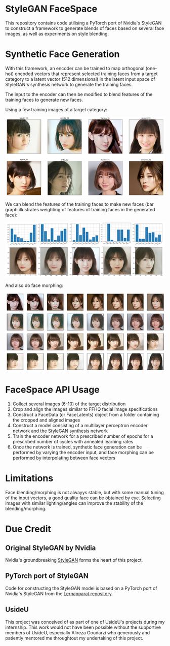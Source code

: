 # StyleGAN FaceSpace
This repository contains code utilising a PyTorch port of Nvidia's StyleGAN to construct a framework to generate blends of faces based on several face images, as well as experiments on style blending.

# Synthetic Face Generation
With this framework, an encoder can be trained to map orthogonal (one-hot) encoded vectors that represent selected training faces from a target category to a latent vector (512 dimensional) in the latent input space of StyleGAN's synthesis network to generate the training faces.

The input to the encoder can then be modified to blend features of the training faces to generate new faces.

Using a few training images of a target category:

![Target faces](https://github.com/tanth1996/StyleGAN-FaceSpace/blob/master/Example%20Images/Idol%20FaceSpace%20Target%20Faces.png "Japanese Idol Target Faces")

We can blend the features of the training faces to make new faces (bar graph illustrates weighting of features of training faces in the generated face):

![Generated faces](https://github.com/tanth1996/StyleGAN-FaceSpace/blob/master/Example%20Images/Idol%20FaceSpace%20Synthetic%20Faces.png "Japanese Idol Generated Faces")

And also do face morphing:

![Face morphing](https://github.com/tanth1996/StyleGAN-FaceSpace/blob/master/Example%20Images/Idol%20FaceSpace%20Face%20Morphing.png "Japanese Idol Face Morphing")

# FaceSpace API Usage
1.	Collect several images (6-10) of the target distribution
2.	Crop and align the images similar to FFHQ facial image specifications
3.	Construct a FaceData (or FaceLatents) object from a folder containing the cropped and aligned images
4.	Construct a model consisting of a multilayer perceptron encoder network and the StyleGAN synthesis network
5.	Train the encoder network for a prescribed number of epochs for a prescribed number of cycles with annealed learning rates
6.	Once the network is trained, synthetic face generation can be performed by varying the encoder input, and face morphing can be performed by interpolating between face vectors

# Limitations
Face blending/morphing is not alwayys stable, but with some manual tuning of the input vectors, a good quality face can be obtained by eye. 
Selecting images with similar lighting/angles can improve the stability of the blending/morphing.

# Due Credit
## Original StyleGAN by Nvidia
Nvidia's groundbreaking [StyleGAN](https://github.com/NVlabs/stylegan) forms the heart of this project.

## PyTorch port of StyleGAN
Code for constructing the StyleGAN model is based on a PyTorch port of Nvidia's StyleGAN from the [Lernapparat repository](https://github.com/lernapparat/lernapparat/tree/541b6b1f21cbce602c4981cb3fb73f75b42227c8).

## UsideU
This project was conceived of as part of one of UsideU's projects during my internship. This work would not have been possible without the supportive members of UsideU, especially Alireza Goudarzi who generously and patiently mentored me throughtout my undertaking of this project.

